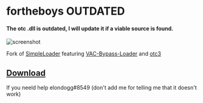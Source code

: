 # fortheboys OUTDATED
#### The otc .dll is outdated, I will update it if a viable source is found. 

![screenshot](https://user-images.githubusercontent.com/51123580/120172699-9b3ba580-c203-11eb-8584-368a38619864.png)

Fork of [SimpleLoader](https://github.com/WilsonPublic/SimpleLoader) featuring [VAC-Bypass-Loader](https://github.com/danielkrupinski/VAC-Bypass-Loader) and [otc3](https://mega.nz/file/Dh4AzRpZ#oNqjp2limi3n3nKbPONmN9I2R_DzIieJ6K_XWRgmWvk)

## [Download](https://github.com/doonayy/fortheboys/releases)

If you neeld help elondogg#8549 (don't add me for telling me that it doesn't work)
